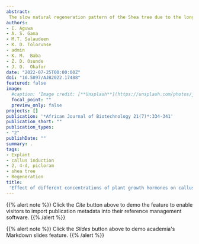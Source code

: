 ```yaml
---
abstract: 
 The slow natural regeneration pattern of the Shea tree due to the long gestation period and intense harvest has limited the domestication and genetic improvement of this tree. These limitations have necessitated the need for an alternative method of conserving the Shea tree outside the natural habitat. The propagation of the Shea tree by the in-vitro clonal technique presents such an alternative method. The purpose of this study was to determine the optimal concentration of 2, 4-dichlorophenoxyacetic acid (2, 4-D) and Picloram in Murashige and Skoog medium for callus formation and regeneration. The first experiment was done to achieve the best surface sterilization method and the effect of different concentrations of 2, 4-D or Picloram on callus formation. Callus induction percentage (CI%) of the explants in Murashige and Skoog medium were evaluated. The basal media were supplemented with 30 g/L of sucrose, 2.8 g/L phytagel and combinations of 2, 4-D or Picloram in various concentrations (1.5, 2.0, 2.5, 3.0, 3.5, 4.0, and 4.5 mg/L) replicated four times with five explants in each bottle. From the result, the leaf explants soaked in 70% ethanol for 1 min and 1% sodium hypochlorite for 15 min with 1 ?l of tween 20 had the highest percentage (100%) of sterile leaf explants and showed no contaminations both in the leaf and media. Callus was induced at 2 weeks of culturing in all the treatments except for MS basal without growth hormone which induced no callus. A concentration of 1.5 mg/ L 2, 4-D gave the best callus. The highest CI% (100%) was shown at 4 weeks in MS + 3.5 mg/L picloram media. The callus was light in colour and friable in texture. The result indicated that Picloram gave better callus compared to other treatments and will give a better response for regeneration of Shea tree. 
authors:
- I. Aguwa
- A. S. Gana 
- M.T. Salaudeen
- K. D. Tolorunse
- admin 
- K. M.  Baba 
- Z. D. Osunde 
- J. O.  Okafor
date: "2022-07-25T00:00:00Z"
doi: "10.5897/AJB2022.17488"
featured: false
image:
  #caption: 'Image credit: [**Unsplash**](https://unsplash.com/photos/jdD8gXaTZsc)'
  focal_point: ""
  preview_only: false
projects: []
publication: '*African Journal of Biotechnology 21(7)*:334-341'
publication_short: ""
publication_types:
- "2"
publishDate: ""
summary: .
tags:
- Explant
- callus induction
- 2, 4-d, picloram
- shea tree
- Regeneration
title: 
 'Effect of different concentrations of plant growth hormones on callus induction and regeneration of Shea tree (*Vitellaria paradoxa*)'
---
```

{{% alert note %}}
Click the *Cite* button above to demo the feature to enable visitors to import publication metadata into their reference management software.
{{% /alert %}}

{{% alert note %}}
Click the *Slides* button above to demo academia's Markdown slides feature.
{{% /alert %}}
